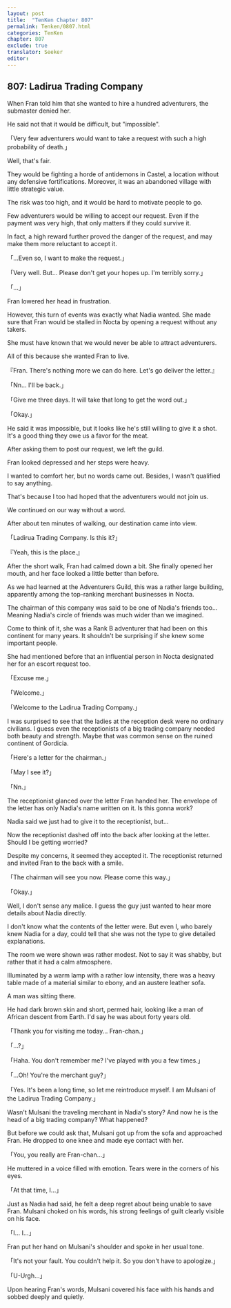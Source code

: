 ```yaml
---
layout: post
title:  "TenKen Chapter 807"
permalink: Tenken/0807.html
categories: TenKen
chapter: 807
exclude: true
translator: Seeker
editor: 
---
```

<h2>807: Ladirua Trading Company</h2>

When Fran told him that she wanted to hire a hundred adventurers, the submaster denied her.

He said not that it would be difficult, but "impossible".

「Very few adventurers would want to take a request with such a high probability of death.」

Well, that's fair.

They would be fighting a horde of antidemons in Castel, a location without any defensive fortifications. Moreover, it was an abandoned village with little strategic value.

The risk was too high, and it would be hard to motivate people to go.

Few adventurers would be willing to accept our request. Even if the payment was very high, that only matters if they could survive it.

In fact, a high reward further proved the danger of the request, and may make them more reluctant to accept it.

「...Even so, I want to make the request.」

「Very well. But... Please don't get your hopes up. I'm terribly sorry.」

「...」

Fran lowered her head in frustration.

However, this turn of events was exactly what Nadia wanted. She made sure that Fran would be stalled in Nocta by opening a request without any takers.

She must have known that we would never be able to attract adventurers.

All of this because she wanted Fran to live.

『Fran. There's nothing more we can do here. Let's go deliver the letter.』

「Nn... I'll be back.」

「Give me three days. It will take that long to get the word out.」

「Okay.」

He said it was impossible, but it looks like he's still willing to give it a shot. It's a good thing they owe us a favor for the meat.

After asking them to post our request, we left the guild.

Fran looked depressed and her steps were heavy.

I wanted to comfort her, but no words came out. Besides, I wasn't qualified to say anything.

That's because I too had hoped that the adventurers would not join us.

We continued on our way without a word.

After about ten minutes of walking, our destination came into view.

「Ladirua Trading Company. Is this it?」

『Yeah, this is the place.』

After the short walk, Fran had calmed down a bit. She finally opened her mouth, and her face looked a little better than before.

As we had learned at the Adventurers Guild, this was a rather large building, apparently among the top-ranking merchant businesses in Nocta.

The chairman of this company was said to be one of Nadia's friends too... Meaning Nadia's circle of friends was much wider than we imagined.

Come to think of it, she was a Rank B adventurer that had been on this continent for many years. It shouldn't be surprising if she knew some important people.

She had mentioned before that an influential person in Nocta designated her for an escort request too.

「Excuse me.」

「Welcome.」

「Welcome to the Ladirua Trading Company.」

I was surprised to see that the ladies at the reception desk were no ordinary civilians. I guess even the receptionists of a big trading company needed both beauty and strength. Maybe that was common sense on the ruined continent of Gordicia.

「Here's a letter for the chairman.」

「May I see it?」

「Nn.」

The receptionist glanced over the letter Fran handed her. The envelope of the letter has only Nadia's name written on it. Is this gonna work?

Nadia said we just had to give it to the receptionist, but...

Now the receptionist dashed off into the back after looking at the letter. Should I be getting worried?

Despite my concerns, it seemed they accepted it. The receptionist returned and invited Fran to the back with a smile.

「The chairman will see you now. Please come this way.」

「Okay.」

Well, I don't sense any malice. I guess the guy just wanted to hear more details about Nadia directly.

I don't know what the contents of the letter were. But even I, who barely knew Nadia for a day, could tell that she was not the type to give detailed explanations.

The room we were shown was rather modest. Not to say it was shabby, but rather that it had a calm atmosphere.

Illuminated by a warm lamp with a rather low intensity, there was a heavy table made of a material similar to ebony, and an austere leather sofa.

A man was sitting there.

He had dark brown skin and short, permed hair, looking like a man of African descent from Earth. I'd say he was about forty years old.

「Thank you for visiting me today... Fran-chan.」

「...?」

「Haha. You don't remember me? I've played with you a few times.」

「...Oh! You're the merchant guy?」

「Yes. It's been a long time, so let me reintroduce myself. I am Mulsani of the Ladirua Trading Company.」

Wasn't Mulsani the traveling merchant in Nadia's story? And now he is the head of a big trading company? What happened?

But before we could ask that, Mulsani got up from the sofa and approached Fran. He dropped to one knee and made eye contact with her.

「You, you really are Fran-chan...」

He muttered in a voice filled with emotion. Tears were in the corners of his eyes.

「At that time, I...」

Just as Nadia had said, he felt a deep regret about being unable to save Fran. Mulsani choked on his words, his strong feelings of guilt clearly visible on his face.

「I... I...」

Fran put her hand on Mulsani's shoulder and spoke in her usual tone.

「It's not your fault. You couldn't help it. So you don't have to apologize.」

「U-Urgh...」

Upon hearing Fran's words, Mulsani covered his face with his hands and sobbed deeply and quietly.



